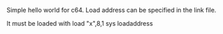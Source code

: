 Simple hello world for c64. Load address can be specified in the link file.

It must be loaded with 
load "x",8,1
sys loadaddress
